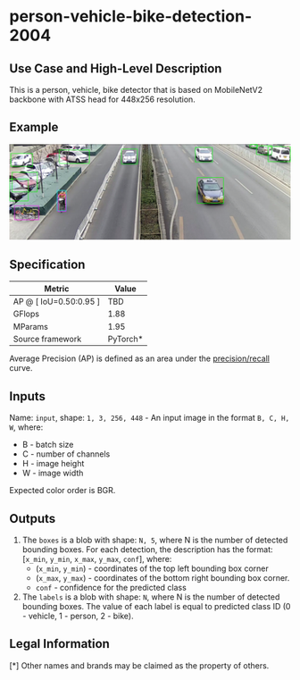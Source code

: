 # person-vehicle-bike-detection-2004

## Use Case and High-Level Description

This is a person, vehicle, bike detector that is based on MobileNetV2
backbone with ATSS head for 448x256 resolution.

## Example

![](./person-vehicle-bike-detection-2004.png)

## Specification

| Metric                          | Value                                     |
|---------------------------------|-------------------------------------------|
| AP @ [ IoU=0.50:0.95 ]          | TBD                                       |
| GFlops                          | 1.88                                      |
| MParams                         | 1.95                                      |
| Source framework                | PyTorch\*                                 |

Average Precision (AP) is defined as an area under
the [precision/recall](https://en.wikipedia.org/wiki/Precision_and_recall)
curve.

## Inputs

Name: `input`, shape: `1, 3, 256, 448` - An input image in the format `B, C, H, W`,
where:

- B - batch size
- C - number of channels
- H - image height
- W - image width

Expected color order is BGR.

## Outputs

1. The `boxes` is a blob with shape: `N, 5`, where N is the number of detected
   bounding boxes. For each detection, the description has the format:
   [`x_min`, `y_min`, `x_max`, `y_max`, `conf`],
   where:
    - (`x_min`, `y_min`) - coordinates of the top left bounding box corner
    - (`x_max`, `y_max`) - coordinates of the bottom right bounding box corner.
    - `conf` - confidence for the predicted class
2. The `labels` is a blob with shape: `N`, where N is the number of detected
   bounding boxes. The value of each label is equal to predicted class ID
   (0 - vehicle, 1 - person, 2 - bike).

## Legal Information
[*] Other names and brands may be claimed as the property of others.
